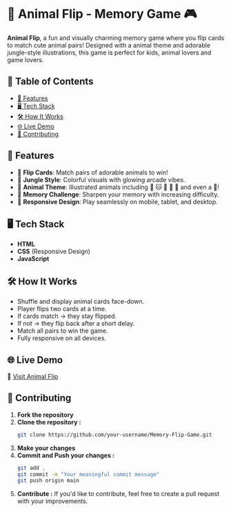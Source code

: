# 🐾 Animal Flip - Memory Game 🎮

**Animal Flip**, a fun and visually charming memory game where you flip cards to match cute animal pairs! Designed with a animal theme and adorable jungle-style illustrations, this game is perfect for kids, animal lovers and game lovers.

## 📑 Table of Contents

- [🚀 Features](#-features)
- [🖥️ Tech Stack](#️-tech-stack)
- [🛠️ How It Works](#-how-it-works)
- [🌐 Live Demo](#-live-demo)
- [🤝 Contributing](#-contributing)

## 🚀 Features

- 🎴 **Flip Cards**: Match pairs of adorable animals to win!
- 🌳 **Jungle Style**: Colorful visuals with glowing arcade vibes.
- 🐻 **Animal Theme**: Illustrated animals including 🐶 🐱 🦊 🐼 🐰 and even a 🐻!
- 🧠 **Memory Challenge**: Sharpen your memory with increasing difficulty.
- 📱 **Responsive Design**: Play seamlessly on mobile, tablet, and desktop.

## 🖥️ Tech Stack

- **HTML**
- **CSS** (Responsive Design)
- **JavaScript**

## 🛠️ How It Works

- Shuffle and display animal cards face-down.
- Player flips two cards at a time.
- If cards match → they stay flipped.
- If not → they flip back after a short delay.
- Match all pairs to win the game.
- Fully responsive on all devices.

## 🌐 Live Demo

🔗 [Visit Animal Flip](https://animal-flip.netlify.app/)

## 🤝 Contributing

1. **Fork the repository**
2. **Clone the repository :**
   ```bash
   git clone https://github.com/your-username/Memory-Flip-Game.git
3. **Make your changes**
4. **Commit and Push your changes :**
   ```bash
   git add .
   git commit -m "Your meaningful commit message"
   git push origin main
5. **Contribute :**
   If you'd like to contribute, feel free to create a pull request with your improvements.
